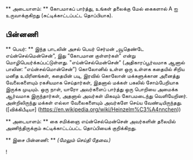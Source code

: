** அடையாளம்: ** கோபமாகப் பார்த்து, உங்கள் தலைக்கு மேல் கைகளால் A ஐ
உருவாக்குகிறது (சுட்டிக்காட்டப்பட்ட தொப்பியாக).

## பின்னணி

** பெயர்: ** இந்த பாடலின் அசல் பெயர் செர்மன் „வூதெண்டே எய்ன்செல்மென்சென்“, இது
“கோபமான குள்ளர்கள்” என்று மொழிபெயர்க்கப்பட்டுள்ளது. "எய்ன்செல்மென்சென்“
(அதிகாரப்பூர்வமாக ஆனால் பாலின: “எய்ன்சல்மொன்சென்”) கொலோனில் உள்ள ஒரு உள்ளக
கதையில் சிறிய மனித உயிரினங்கள், கதையின் படி, இரவில் கொலோன் மக்களுக்கான அனைத்து
வேலைகளையும் ரகசியமாக செய்தார்கள், இதனால் மக்கள் பகலில் சோம்பேறியாக இருக்க
முடியும். ஒரு நாள், யாரோ அவர்களைப் பார்த்து ஒரு பொறியை அமைக்க ஆர்வமாக
இருந்தார்கள், அதனால் அவர்கள் மிகவும் கோபமடைந்து வெளியேறினர். அன்றிலிருந்து
மக்கள் எல்லா வேலைகளையும் அவர்களே செய்ய வேண்டியிருந்தது. ([விக்கிபீடியா]
(https://en.wikipedia.org/wiki/Heinzelm%C3%A4nnchen))

** அடையாளம்: ** கை சமிக்ஞை எய்ன்செல்மென்சென் அவர்களின் தலையில் அணிந்திருக்கும்
சுட்டிக்காட்டப்பட்ட தொப்பியைக் குறிக்கிறது.

** இசை பின்னணி: ** *(மேலும் செய்தி தேவை.)*

!

